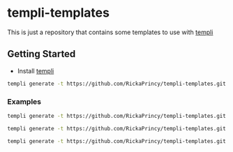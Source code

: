 # templi-templates

This is just a repository that contains some templates to use with [templi](https://github.com/RickaPrincy/Templi)

## Getting Started

- Install [templi](https://github.com/RickaPrincy/Templi)

```bash
templi generate -t https://github.com/RickaPrincy/templi-templates.git -p <template_to_use> -o <your_out_folder>
```

### Examples

```bash
templi generate -t https://github.com/RickaPrincy/templi-templates.git -p "/poja-cli" -o ~/poja-std22052
```

```bash
templi generate -t https://github.com/RickaPrincy/templi-templates.git -p "/libc++" -o ~/libc++
```

```bash
templi generate -t https://github.com/RickaPrincy/templi-templates.git -p "/fjpa" -o ~/myproject
```
